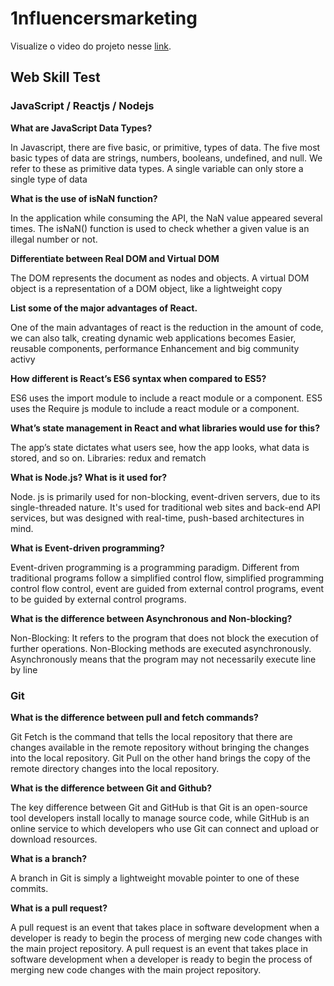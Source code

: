 # 1nfluencersmarketing

Visualize o video do projeto nesse [link](https://www.linkedin.com/feed/update/urn:li:ugcPost:6931271048524886016/).

## Web Skill Test
### JavaScript / Reactjs / Nodejs

**What are JavaScript Data Types?**

In Javascript, there are five basic, or primitive, types of data. The five most basic types of data are strings, numbers, booleans, undefined, and null. 
We refer to these as primitive data types. A single variable can only store a single type of data

**What is the use of isNaN function?**

In the application while consuming the API, the NaN value appeared several times.
The isNaN() function is used to check whether a given value is an illegal number or not.  

**Differentiate between Real DOM and Virtual DOM**

The DOM represents the document as nodes and objects. A virtual DOM object is a representation of a DOM object, like a lightweight copy

**List some of the major advantages of React.**

One of the main advantages of react is the reduction in the amount of code, we can also talk, creating dynamic web applications becomes Easier, reusable components, performance Enhancement and big community activy

**How different is React’s ES6 syntax when compared to ES5?**

ES6 uses the import module to include a react module or a component. ES5 uses the Require js module to include a react module or a component.

**What’s state management in React and what libraries would use for this?**

The app’s state dictates what users see, how the app looks, what data is stored, and so on. Libraries: redux and rematch

**What is Node.js? What is it used for?**

Node. js is primarily used for non-blocking, event-driven servers, due to its single-threaded nature. It's used for traditional web sites and back-end API services, but was designed with real-time, push-based architectures in mind.

**What is Event-driven programming?**

Event-driven programming is a programming paradigm. Different from traditional programs follow a simplified control flow, simplified programming control flow control, event are guided from external control programs, event to be guided by external control programs.

**What is the difference between Asynchronous and Non-blocking?**

Non-Blocking: It refers to the program that does not block the execution of further operations. Non-Blocking methods are executed asynchronously. Asynchronously means that the program may not necessarily execute line by line

### Git


**What is the difference between pull and fetch commands?**

Git Fetch is the command that tells the local repository that there are changes available in the remote repository without bringing the changes into the local repository. Git Pull on the other hand brings the copy of the remote directory changes into the local repository.

**What is the difference between Git and Github?**

The key difference between Git and GitHub is that Git is an open-source tool developers install locally to manage source code, while GitHub is an online service to which developers who use Git can connect and upload or download resources.

**What is a branch?**

A branch in Git is simply a lightweight movable pointer to one of these commits. 

**What is a pull request?**

A pull request   is an event that takes place in software development when a developer is ready to begin the process of merging new code changes with the main project repository.
A pull request   is an event that takes place in software development when a developer is ready to begin the process of merging new code changes with the main project repository.



